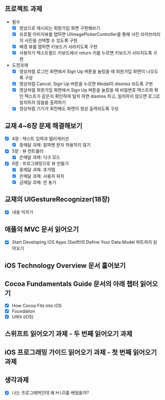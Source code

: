 ## 프로젝트 과제
- 필수
  - [x] 영상으로 제시되는 회원가입 화면 구현해보기
  - [x] 프로필 이미지뷰를 탭하면 UIImagePickerController를 통해 사진 라이브러리의 사진을 선택할 수 있도록 구현
  - [x] 배경 뷰를 탭하면 키보드가 사라지도록 구현
  - [x] 사용자가 텍스트필드 키보드에서 return 키를 누르면 키보드가 사라지도록 구현

- 도전과제
  - [x] 영상처럼 로그인 화면에서 Sign Up 버튼을 눌렀을 때 회원가입 화면이 나오도록 구성
  - [x] 영상처럼 Cancel, Sign Up 버튼을 누르면 Modal이 dismiss 되도록 구현
  - [x] 영상처럼 회원가입 화면에서 Sign Up 버튼을 눌렀을 때 비밀번호 텍스트와 확인 텍스트가 같은지 확인하여 일치 하면 dismiss 하고, 일치하지 않으면 로그로 일치하지 않음을 출력하기
  - [x] 영상처럼 기기가 회전해도 화면이 정상 출력되도록 구성

## 교재 4~6장 문제 해결해보기

- [x] 4장 : 텍스트 입력과 델리게이션
  - [x] 동매달 과제: 알파벳 문자 허용하지 않기
- [x] 5장 : 뷰 컨트롤러
  - [x] 은메달 과제: 다크 모드
- [x] 6장 : 프로그래밍으로 뷰 만들기
  - [x] 동메달 과제: 추가탭
  - [x] 은메달 과제: 사용자 위치
  - [x] 금메달 과제: 핀 놓기

## 교재의 UIGestureRecognizer(18장)
- [x] 내용 익히기

## 애플의 MVC 문서 읽어오기

- [x] Start Developing iOS Apps (Swift)의 Define Your Data Model 파트까지 읽어오기

## iOS Technology Overview 문서 훑어보기

## Cocoa Fundamentals Guide 문서의 아래 챕터 읽어오기

- [x] How Cocoa Fits into iOS
- [x] Foundation
- [x] UIKit (iOS)

## 스위프트 읽어오기 과제 - 두 번째 읽어오기 과제

## iOS 프로그래밍 가이드 읽어오기 과제 - 첫 번째 읽어오기 과제

## 생각과제

- [x] 나는 프로그래머인데 왜 H.I.G를 배웠을까?

